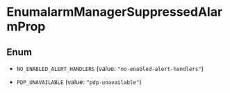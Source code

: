 

# EnumalarmManagerSuppressedAlarmProp

## Enum


* `NO_ENABLED_ALERT_HANDLERS` (value: `"no-enabled-alert-handlers"`)

* `PDP_UNAVAILABLE` (value: `"pdp-unavailable"`)



